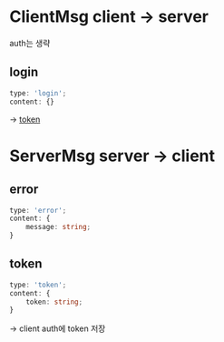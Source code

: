 # ClientMsg client -> server

auth는 생략

## login

```ts
type: 'login';
content: {}
```

-> [token]

# ServerMsg server -> client

## error

```ts
type: 'error';
content: {
    message: string;
}
```

## token

```ts
type: 'token';
content: {
    token: string;
}
```

-> client auth에 token 저장

<!--ClientMsg-->
[login]: #login

<!--ServerMsg-->
[error]: #error
[token]: #token